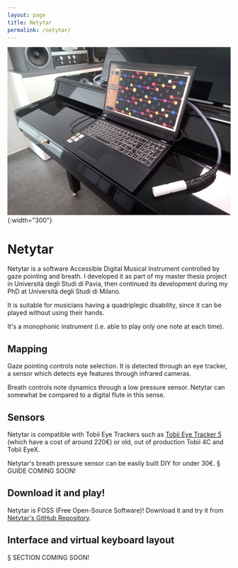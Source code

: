 ```yaml
---
layout: page
title: Netytar
permalink: /netytar/
---
```


![Netytar](/images/netytar_comp.jpg){:width="300"}

# Netytar

Netytar is a software Accessible Digital Musical Instrument controlled by gaze pointing and breath. I developed it as part of my master thesis project in Università degli Studi di Pavia, then continued its development during my PhD at Università degli Studi di Milano.

It is suitable for musicians having a quadriplegic disability, since it can be played without using their hands.

It's a monophonic instrument (i.e. able to play only one note at each time).

## Mapping

Gaze pointing controls note selection. It is detected through an eye tracker, a sensor which detects eye features through infrared cameras.

Breath controls note dynamics through a low pressure sensor. Netytar can somewhat be compared to a digital flute in this sense.

## Sensors

Netytar is compatible with Tobii Eye Trackers such as [Tobii Eye Tracker 5](https://gaming.tobii.com/product/eye-tracker-5/) (which have a cost of around 220€) or old, out of production Tobii 4C and Tobii EyeX.

Netytar's breath pressure sensor can be easily built DIY for under 30€.
§ GUIDE COMING SOON!

## Download it and play!

Netytar is FOSS (Free Open-Source Software)! Download it and try it from [Netytar's GitHub Repository](https://github.com/LIMUNIMI/Netytar).

## Interface and virtual keyboard layout

§ SECTION COMING SOON!